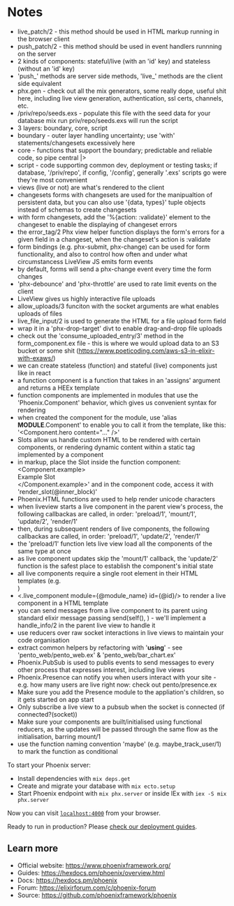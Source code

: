 # Notes
  * live_patch/2 - this method should be used in HTML markup running in the browser client
  * push_patch/2 - this method should be used in event handlers runnning on the server
  * 2 kinds of components: stateful/live (with an 'id' key) and stateless (without an 'id' key)
  * 'push_' methods are server side methods, 'live_' methods are the client side equivalent
  * phx.gen - check out all the mix generators, some really dope, useful shit here, including
  live view generation, authentication, ssl certs, channels, etc.
  * /priv/repo/seeds.exs - populate this file with the seed data for your database
  mix run priv/repo/seeds.exs will run the script
  * 3 layers: boundary, core, script
  * boundary - outer layer handling uncertainty; use 'with' statements/changesets excessively here
  * core - functions that support the boundary; predictable and reliable code, so pipe central |>
  * script - code supporting common dev, deployment or testing tasks; if database, '/priv/repo',
  if config, '/config', generally '.exs' scripts go were they're most convenient
  * views (live or not) are what's rendered to the client
  * changesets forms with changesets are used for the manipualtion of persistent data,
  but you can also use '{data, types}' tuple objects instead of schemas to create changesets
  * with form changesets, add the '%{action: :validate}' element to the changeset to enable the displaying of changeset errors
  * the error_tag/2 Phx view helper function displays the form's errors for a given field in a changeset, when the changeset's action is :validate
  * form bindings (e.g. phx-submit, phx-change) can be used for form functionality, and also to control how often and under what circumstancess LiveView JS emits form events
  * by default, forms will send a phx-change event every time the form changes
  * 'phx-debounce' and 'phx-throttle' are used to rate limit events on the client
  * LiveView gives us highly interactive file uploads
  * allow_uploads/3 funciton with the socket arguments are what enables uploads of files
  * live_file_input/2 is used to generate the HTML for a file upload form field
  * wrap it in a 'phx-drop-target' divt to enable drag-and-drop file uploads
  * check out the 'consume_uploaded_entry/3' method in the form_component.ex file - this is where we would upload data to an S3 bucket or some shit (https://www.poeticoding.com/aws-s3-in-elixir-with-exaws/)
  * we can create stateless (function) and stateful (live) components just like in react
  * a function component is a function that takes in an 'assigns' argument and returns a HEEx template
  * function components are implemented in modules that use the 'Phoenix.Component' behavior, which gives us convenient syntax for rendering
  * when created the component for the module, use 'alias __MODULE__.Component' to enable you to call it from the template, like this: '<Component.hero content="..." />'
  * Slots allow us handle custom HTML to be rendered with certain components, or rendering dynamic content within a static tag implemented by a component
  * in markup, place the Slot inside the function component: <Component.example><div>Example Slot</div></Component.example>' and in the component code, access it with 'render_slot(@inner_block)'
  * Phoenix.HTML functions are used to help render unicode characters
  * when liveview starts a live component in the parent view's process, the following callbackas are called, in order: 'preload/1', 'mount/1', 'update/2', 'render/1'
  * then, during subsequent renders of live components, the following callbackas are called, in order: 'preload/1', 'update/2', 'render/1'
  * the 'preload/1' function lets live view load all the components of the same type at once
  * as live component updates skip the 'mount/1' callback, the 'update/2' function is the safest place to establish the component's initial state
  * all live components require a single root element in their HTML templates (e.g. <div />)
  * <.live_component module={@module_name} id={@id}/> to render a live component in a HTML template
  * you can send messages from a live component to its parent using standard elixir message passing send(self(), <msg>) - we'll implement a handle_info/2 in the parent live view to handle it
  * use reducers over raw socket interactions in live views to maintain your code organisation
  * extract common helpers by refactoring with '__using__' - see 'pento_web/pento_web.ex' & 'pento_web/bar_chart.ex'
  * Phoenix.PubSub is used to publis events to send messages to every other process that expresses interest, including live views
  * Phoenix.Presence can notify you when users interact with your site - e.g. how many users are live right now: check out pento/presence.ex
  * Make sure you add the Presence module to the appliation's children, so it gets started on app start
  * Only subscribe a live view to a pubsub when the socket is connected (if connected?(socket))
  * Make sure your components are built/initialised using functional reducers, as the updates will be passed through the same flow as the initialisation, barring mount/1
  * use the function naming convention 'maybe' (e.g. maybe_track_user/1) to mark the function as conditional

To start your Phoenix server:

  * Install dependencies with `mix deps.get`
  * Create and migrate your database with `mix ecto.setup`
  * Start Phoenix endpoint with `mix phx.server` or inside IEx with `iex -S mix phx.server`

Now you can visit [`localhost:4000`](http://localhost:4000) from your browser.

Ready to run in production? Please [check our deployment guides](https://hexdocs.pm/phoenix/deployment.html).

## Learn more

  * Official website: https://www.phoenixframework.org/
  * Guides: https://hexdocs.pm/phoenix/overview.html
  * Docs: https://hexdocs.pm/phoenix
  * Forum: https://elixirforum.com/c/phoenix-forum
  * Source: https://github.com/phoenixframework/phoenix
